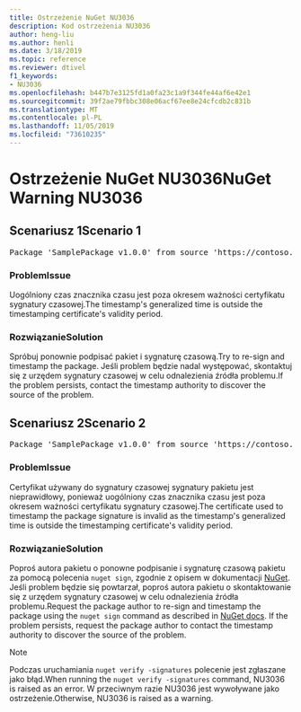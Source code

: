 ```yaml
---
title: Ostrzeżenie NuGet NU3036
description: Kod ostrzeżenia NU3036
author: heng-liu
ms.author: henli
ms.date: 3/18/2019
ms.topic: reference
ms.reviewer: dtivel
f1_keywords:
- NU3036
ms.openlocfilehash: b447b7e3125fd1a0fa23c1a9f344fe44af6e42e1
ms.sourcegitcommit: 39f2ae79fbbc308e06acf67ee8e24cfcdb2c831b
ms.translationtype: MT
ms.contentlocale: pl-PL
ms.lasthandoff: 11/05/2019
ms.locfileid: "73610235"
---
```

# <a name="nuget-warning-nu3036"></a><span data-ttu-id="4d1e1-103">Ostrzeżenie NuGet NU3036</span><span class="sxs-lookup"><span data-stu-id="4d1e1-103">NuGet Warning NU3036</span></span>

## <a name="scenario-1"></a><span data-ttu-id="4d1e1-104">Scenariusz 1</span><span class="sxs-lookup"><span data-stu-id="4d1e1-104">Scenario 1</span></span>

<pre>Package 'SamplePackage v1.0.0' from source 'https://contoso.com/index.json': The timestamp's generalized time is outside the timestamping certificate's validity period.</pre>

### <a name="issue"></a><span data-ttu-id="4d1e1-105">Problem</span><span class="sxs-lookup"><span data-stu-id="4d1e1-105">Issue</span></span>

<span data-ttu-id="4d1e1-106">Uogólniony czas znacznika czasu jest poza okresem ważności certyfikatu sygnatury czasowej.</span><span class="sxs-lookup"><span data-stu-id="4d1e1-106">The timestamp's generalized time is outside the timestamping certificate's validity period.</span></span>


### <a name="solution"></a><span data-ttu-id="4d1e1-107">Rozwiązanie</span><span class="sxs-lookup"><span data-stu-id="4d1e1-107">Solution</span></span>

<span data-ttu-id="4d1e1-108">Spróbuj ponownie podpisać pakiet i sygnaturę czasową.</span><span class="sxs-lookup"><span data-stu-id="4d1e1-108">Try to re-sign and timestamp the package.</span></span> <span data-ttu-id="4d1e1-109">Jeśli problem będzie nadal występować, skontaktuj się z urzędem sygnatury czasowej w celu odnalezienia źródła problemu.</span><span class="sxs-lookup"><span data-stu-id="4d1e1-109">If the problem persists, contact the timestamp authority to discover the source of the problem.</span></span>



## <a name="scenario-2"></a><span data-ttu-id="4d1e1-110">Scenariusz 2</span><span class="sxs-lookup"><span data-stu-id="4d1e1-110">Scenario 2</span></span>

<pre>Package 'SamplePackage v1.0.0' from source 'https://contoso.com/index.json': The primary signature's timestamp's generalized time is outside the timestamping certificate's validity period.</pre>

### <a name="issue"></a><span data-ttu-id="4d1e1-111">Problem</span><span class="sxs-lookup"><span data-stu-id="4d1e1-111">Issue</span></span>

<span data-ttu-id="4d1e1-112">Certyfikat używany do sygnatury czasowej sygnatury pakietu jest nieprawidłowy, ponieważ uogólniony czas znacznika czasu jest poza okresem ważności certyfikatu sygnatury czasowej.</span><span class="sxs-lookup"><span data-stu-id="4d1e1-112">The certificate used to timestamp the package signature is invalid as the timestamp's generalized time is outside the timestamping certificate's validity period.</span></span>


### <a name="solution"></a><span data-ttu-id="4d1e1-113">Rozwiązanie</span><span class="sxs-lookup"><span data-stu-id="4d1e1-113">Solution</span></span>

<span data-ttu-id="4d1e1-114">Poproś autora pakietu o ponowne podpisanie i sygnaturę czasową pakietu za pomocą polecenia `nuget sign`, zgodnie z opisem w dokumentacji [NuGet](https://docs.microsoft.com/nuget/create-packages/sign-a-package). Jeśli problem będzie się powtarzał, poproś autora pakietu o skontaktowanie się z urzędem sygnatury czasowej w celu odnalezienia źródła problemu.</span><span class="sxs-lookup"><span data-stu-id="4d1e1-114">Request the package author to re-sign and timestamp the package using the `nuget sign` command as described in [NuGet docs](https://docs.microsoft.com/nuget/create-packages/sign-a-package). If the problem persists, request the package author to contact the timestamp authority to discover the source of the problem.</span></span>


> [!Note]
> <span data-ttu-id="4d1e1-115">Podczas uruchamiania `nuget verify -signatures` polecenie jest zgłaszane jako błąd.</span><span class="sxs-lookup"><span data-stu-id="4d1e1-115">When running the `nuget verify -signatures` command, NU3036 is raised as an error.</span></span> <span data-ttu-id="4d1e1-116">W przeciwnym razie NU3036 jest wywoływane jako ostrzeżenie.</span><span class="sxs-lookup"><span data-stu-id="4d1e1-116">Otherwise, NU3036 is raised as a warning.</span></span>